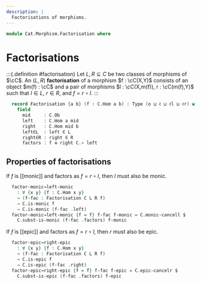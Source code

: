 ```yaml
---
description: |
  Factorisations of morphisms.
---
```


<!--
```agda
open import Cat.Morphism.Class
open import Cat.Prelude

import Cat.Reasoning
```
-->

```agda
module Cat.Morphism.Factorisation where
```

# Factorisations

<!--
```agda
module _
  {o ℓ ℓl ℓr}
  (C : Precategory o ℓ)
  (L : Arrows C ℓl)
  (R : Arrows C ℓr)
  where
  private module C = Cat.Reasoning C
```
-->

:::{.definition #factorisation}
Let $L, R \subseteq C$ be two classes of morphisms of $\cC$.
An $(L,R)$ **factorisation** of a morphism $f : \cC(X,Y)$ consists
of an object $m(f) : \cC$ and a pair of morphisms $l : \cC(X,m(f)), r : \cC(m(f),Y)$
such that $l \in L$, $r \in R$, and $f = r \circ l$.
:::

```agda
  record Factorisation {a b} (f : C.Hom a b) : Type (o ⊔ ℓ ⊔ ℓl ⊔ ℓr) where
    field
      mid     : C.Ob
      left    : C.Hom a mid
      right   : C.Hom mid b
      left∈L  : left ∈ L
      right∈R : right ∈ R
      factors : f ≡ right C.∘ left
```

<!--
```agda
module _
  {o ℓ ℓl ℓr}
  {C : Precategory o ℓ}
  {L : Arrows C ℓl}
  {R : Arrows C ℓr}
  where
  private module C = Cat.Reasoning C
  open Factorisation
```
-->

## Properties of factorisations

If $f$ is [[monic]] and factors as $f = r \circ l$, then $l$ must also be
monic.

```agda
  factor-monic→left-monic
    : ∀ {x y} {f : C.Hom x y}
    → (f-fac : Factorisation C L R f)
    → C.is-monic f
    → C.is-monic (f-fac .left)
  factor-monic→left-monic {f = f} f-fac f-monic = C.monic-cancell $
    C.subst-is-monic (f-fac .factors) f-monic
```

If $f$ is [[epic]] and factors as $f = r \circ l$, then $r$ must also be
epic.

```agda
  factor-epic→right-epic
    : ∀ {x y} {f : C.Hom x y}
    → (f-fac : Factorisation C L R f)
    → C.is-epic f
    → C.is-epic (f-fac .right)
  factor-epic→right-epic {f = f} f-fac f-epic = C.epic-cancelr $
    C.subst-is-epic (f-fac .factors) f-epic
```
